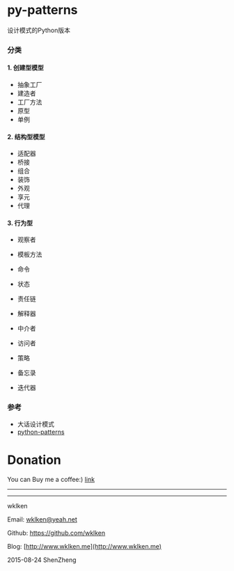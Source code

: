py-patterns
===========================


设计模式的Python版本

### 分类

#### 1. 创建型模型

- 抽象工厂
- 建造者
- 工厂方法
- 原型
- 单例


#### 2. 结构型模型

- 适配器
- 桥接
- 组合
- 装饰
- 外观
- 享元
- 代理

#### 3. 行为型

- 观察者
- 模板方法
- 命令
- 状态
- 责任链

- 解释器
- 中介者
- 访问者
- 策略
- 备忘录
- 迭代器

### 参考

- 大话设计模式
- [python-patterns](https://github.com/faif/python-patterns)


# Donation

You can Buy me a coffee:)  [link](http://www.wklken.me/pages/donation.html)


------------------------
------------------------

wklken

Email: wklken@yeah.net

Github: https://github.com/wklken

Blog: [http://www.wklken.me](http://www.wklken.me)

2015-08-24 ShenZheng
